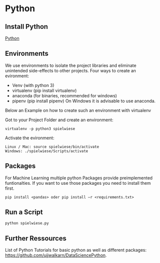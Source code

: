 # Python

## Install Python

<a href='https://realpython.com/installing-python/'>Python</a>

## Environments

We use environments to isolate the project libraries and eliminate unintended side-effects to other projects.
Four ways to create an evironment:
- Venv (with python 3)
- virtualenv (pip install virtualenv)
- anaconda (for binaries, recommended for windows)
- pipenv (pip install pipenv)
On Windows it is advisable to use anaconda.

Below an Example on how to create such an environment with virtualenv

Got to your Project Folder and create an environment: 

```
virtualenv -p python3 spielwiese
```

Activate the evironment:
```
Linux / Mac: source spielwiese/bin/activate
Windows: ./spielwiese/Scripts/activate
```
## Packages 
For Machine Learning multiple python Packages provide preimplemented funtionalties. If you want to use those packages you need to install them first. 
```
pip install <pandas> oder pip install –r <requirements.txt>
```
## Run a Script
```
python spielwiese.py
```

## Further Ressources
List of Python Tutorials for basic python as well as different packages: https://github.com/ujjwalkarn/DataSciencePython. 